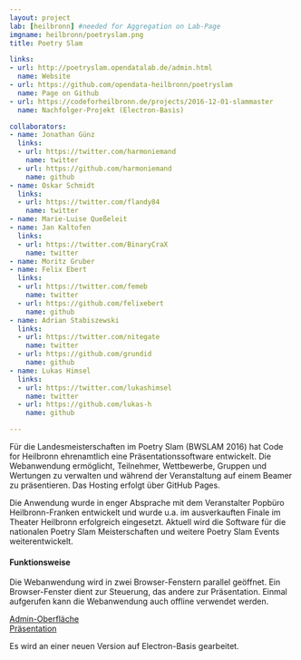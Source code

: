 ```yaml
---
layout: project
lab: [heilbronn] #needed for Aggregation on Lab-Page
imgname: heilbronn/poetryslam.png
title: Poetry Slam

links:
- url: http://poetryslam.opendatalab.de/admin.html
  name: Website
- url: https://github.com/opendata-heilbronn/poetryslam
  name: Page on Github
- url: https://codeforheilbronn.de/projects/2016-12-01-slammaster
  name: Nachfolger-Projekt (Electron-Basis)

collaborators:
- name: Jonathan Günz
  links:
  - url: https://twitter.com/harmoniemand
    name: twitter
  - url: https://github.com/harmoniemand
    name: github
- name: Oskar Schmidt
  links:
  - url: https://twitter.com/flandy84
    name: twitter
- name: Marie-Luise Queßeleit
- name: Jan Kaltofen
  links:
  - url: https://twitter.com/BinaryCraX
    name: twitter
- name: Moritz Gruber
- name: Felix Ebert
  links:
  - url: https://twitter.com/femeb
    name: twitter
  - url: https://github.com/felixebert
    name: github
- name: Adrian Stabiszewski
  links:
  - url: https://twitter.com/nitegate
    name: twitter
  - url: https://github.com/grundid
    name: github
- name: Lukas Himsel
  links:
  - url: https://twitter.com/lukashimsel
    name: twitter
  - url: https://github.com/lukas-h
    name: github

---
```


<p>Für die Landesmeisterschaften im Poetry Slam (BWSLAM 2016) hat Code for Heilbronn ehrenamtlich eine
    Präsentationssoftware entwickelt. Die Webanwendung ermöglicht, Teilnehmer, Wettbewerbe, Gruppen und Wertungen zu
    verwalten und während der Veranstaltung auf einem Beamer zu präsentieren. Das Hosting erfolgt über GitHub Pages.
</p>

<p>Die Anwendung wurde in enger Absprache mit dem Veranstalter Popbüro Heilbronn-Franken entwickelt und wurde u.a. im
    ausverkauften Finale im Theater Heilbronn erfolgreich eingesetzt. Aktuell wird die Software für die nationalen
    Poetry Slam Meisterschaften und weitere Poetry Slam Events weiterentwickelt.</p>

<h4>Funktionsweise</h4>

<p>Die Webanwendung wird in zwei Browser-Fenstern parallel geöffnet. Ein Browser-Fenster dient zur Steuerung, das andere
    zur Präsentation. Einmal aufgerufen kann die Webanwendung auch offline verwendet werden.</p>

<p>
    <a href="http://poetryslam.opendatalab.de/admin.html#/">Admin-Oberfläche</a><br>
    <a href="http://poetryslam.opendatalab.de/">Präsentation</a>
</p>

<p>Es wird an einer neuen Version auf Electron-Basis gearbeitet.</p>
